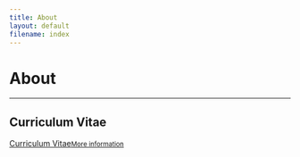 ```yaml
---
title: About
layout: default
filename: index
--- 
```

<h1>About</h1>

<hr>
<h2>Curriculum Vitae</h2>
<p>
  <a href="resources/CV_StefanDominicus.pdf" target="_blank">Curriculum Vitae<small>More information</small></a>
</p>
